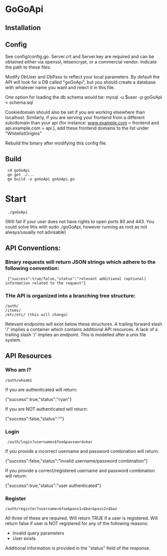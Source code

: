 # GoGoApi

## Installation

## Config

See config/config.go.  Server.crt and Server.key are required and can be obtained either via openssl, letsencrypt, or a commercial vendor.  Indicate the path to these files.

Modify DbUser and DbPass to reflect your local parameters.  By default the API will look for a DB called "goGoApi", but you should create a database with whatever name you want and relect it in this file.

One option for loading the db schema would be: mysql -u $user -p goGoApi < schema.sql

Cookiedomain should also be set if you are working elsewhere than localhost.  Similarly, if you are serving your frontend from a different sub/domain than your api (for instance: www.example.com = frontend and api.example.com = api.), add these frontend domains to the list under "WhitelistOrigins"

Rebuild the binary after modifying this config file.

## Build

     cd goGoApi
     go get ./...
     go build -o goGoApi goGoApi.go

# Start
     ./goGoApi

(Will fail if your user does not have rights to open ports 80 and 443.  You could solve this with sudo ./goGoApi, however running as root as not always/usually not advisable)

## API Conventions:	
### Binary requests will return JSON strings which adhere to the following convention:

     {"success":true/false,"status":"relevant additional (optional) information related to the request"}


### THe API is organized into a branching tree structure:

	/auth/
	/items/
    /etc/etc/ (this will change)

Relevant endpoints will exist below these structures.  A trailing forward slash '/' implies a container which contains additional API resources.  A lack of a trailing slash '/' implies an endpoint.  This is modelled after a unix file system.


## API Resources

### Who am I?

    /auth/whoami

If you are authenticated will return:

{"success":true,"status":"ryan"}

If you are NOT authenticated will return:

{"success":false,"status":""}

### Login

     /auth/login?username=$foo&password=bar

If you provide a incorrect username and password combination will return:

{"success":false,"status":"invalid username/password combination"}

If you provide a correct/registered username and password combination will return:

{"success":true,"status":"user authenticated"}

### Register

    /auth/register?username=$foo&pass1=$bar&pass2=$baz

All three of these are required.  Will return TRUE if a user is registered.  Will return false if user is NOT registered for any of the following reasons:

* Invalid query parameters
* User exists

Additional information is provided in the "status" field of the response.
